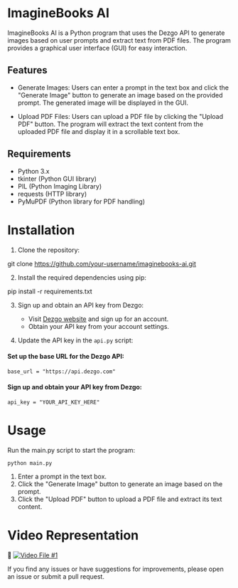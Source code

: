 # ImagineBooks AI

ImagineBooks AI is a Python program that uses the Dezgo API to generate images based on user prompts and extract text from PDF files. The program provides a graphical user interface (GUI) for easy interaction.

## Features

- Generate Images: Users can enter a prompt in the text box and click the "Generate Image" button to generate an image based on the provided prompt. The generated image will be displayed in the GUI.

- Upload PDF Files: Users can upload a PDF file by clicking the "Upload PDF" button. The program will extract the text content from the uploaded PDF file and display it in a scrollable text box.

## Requirements

- Python 3.x
- tkinter (Python GUI library)
- PIL (Python Imaging Library)
- requests (HTTP library)
- PyMuPDF (Python library for PDF handling)

# Installation

1. Clone the repository:

git clone https://github.com/your-username/imaginebooks-ai.git

2. Install the required dependencies using pip:

pip install -r requirements.txt

3. Sign up and obtain an API key from Dezgo:

   - Visit [Dezgo website](https://www.dezgo.com/) and sign up for an account.
   - Obtain your API key from your account settings.

4. Update the API key in the ```api.py``` script:


#### Set up the base URL for the Dezgo API:

```base_url = "https://api.dezgo.com"```

#### Sign up and obtain your API key from Dezgo:

```api_key = "YOUR_API_KEY_HERE"```

# Usage
Run the main.py script to start the program:

```python main.py```

1. Enter a prompt in the text box.
2. Click the "Generate Image" button to generate an image based on the prompt.
3. Click the "Upload PDF" button to upload a PDF file and extract its text content.
   
# Video Representation
:movie_camera: [![Video File #1](https://drive.google.com/uc?export=download&id=12f3CKPQYTe1meZsCTgZJfD5YRKCzXqOz)](https://drive.google.com/file/d/12f3CKPQYTe1meZsCTgZJfD5YRKCzXqOz/view?usp=drive_link)


If you find any issues or have suggestions for improvements, please open an issue or submit a pull request.
